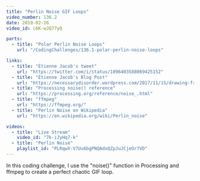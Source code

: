 ```yaml
---
title: "Perlin Noise GIF Loops"
video_number: 136.2
date: 2019-02-26
video_id: c6K-wJQ77yQ

parts:
  - title: "Polar Perlin Noise Loops"
    url: "/CodingChallenges/136.1-polar-perlin-noise-loops"

links:
  - title: "Étienne Jacob's tweet"
    url: "https://twitter.com/i/status/1096403588069425152"
  - title: "Étienne Jacob's Blog Post"
    url: "https://necessarydisorder.wordpress.com/2017/11/15/drawing-from-noise-and-then-making-animated-loopy-gifs-from-there/"
  - title: "Processing noise() reference"
    url: "https://processing.org/reference/noise_.html"
  - title: "ffmpeg"
    url: "https://ffmpeg.org/"
  - title: "Perlin Noise on Wikipedia"
    url: "https://en.wikipedia.org/wiki/Perlin_noise"

videos:
  - title: "Live Stream"
    video_id: "7k-iJyHq7-k"
  - title: "Perlin Noise"
    playlist_id: "PLRqwX-V7Uu6bgPNQAdxQZpJuJCjeOr7VD"
---
```


In this coding challenge, I use the "noise()" function in Processing and ffmpeg to create a perfect chaotic GIF loop.